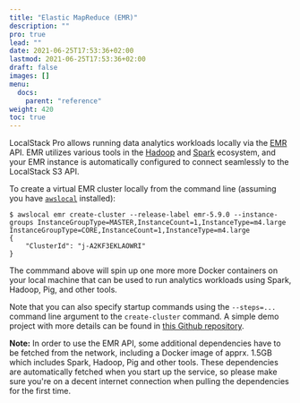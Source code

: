 ```yaml
---
title: "Elastic MapReduce (EMR)"
description: ""
pro: true
lead: ""
date: 2021-06-25T17:53:36+02:00
lastmod: 2021-06-25T17:53:36+02:00
draft: false
images: []
menu:
  docs:
    parent: "reference"
weight: 420
toc: true
---
```


LocalStack Pro allows running data analytics workloads locally via the [EMR](https://aws.amazon.com/emr) API. EMR utilizes various tools in the [Hadoop](https://hadoop.apache.org/) and [Spark](https://spark.apache.org) ecosystem, and your EMR instance is automatically configured to connect seamlessly to the LocalStack S3 API.

To create a virtual EMR cluster locally from the command line (assuming you have [`awslocal`](https://github.com/localstack/awscli-local) installed):
```
$ awslocal emr create-cluster --release-label emr-5.9.0 --instance-groups InstanceGroupType=MASTER,InstanceCount=1,InstanceType=m4.large InstanceGroupType=CORE,InstanceCount=1,InstanceType=m4.large
{
    "ClusterId": "j-A2KF3EKLAOWRI"
}
```

The commmand above will spin up one more more Docker containers on your local machine that can be used to run analytics workloads using Spark, Hadoop, Pig, and other tools.

Note that you can also specify startup commands using the `--steps=...` command line argument to the `create-cluster` command. A simple demo project with more details can be found in [this Github repository](https://github.com/localstack/localstack-pro-samples/tree/master/emr-hadoop-spark-jobs).

**Note:** In order to use the EMR API, some additional dependencies have to be fetched from the network, including a Docker image of apprx. 1.5GB which includes Spark, Hadoop, Pig and other tools. These dependencies are automatically fetched when you start up the service, so please make sure you're on a decent internet connection when pulling the dependencies for the first time.
